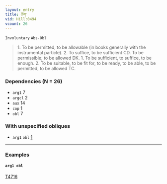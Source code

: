 ```yaml
---
layout: entry
title: ཆོག་
vid: Hill:0494
vcount: 26
---
```

`Involuntary` `Abs-Obl`
> 1\.
 To be permitted, to be allowable (in books generally with the instrumental particle)\.
 2\.
 To suffice, to be sufficient CD\.
 To be permissible; to be allowed DK\.
 1\.
 To be sufficient, to suffice, to be enough\.
 2\.
 To be suitable, to be fit for, to be ready, to be able, to be permitted, to be allowed TC\.

### Dependencies (N = 26)
* `arg1` 7
* `argcl` 2
* `aux` 14
* `cop` 1
* `obl` 7


### With unspecified obliques
* `arg1` `obl` [1](#arg1-obl)

---

### Examples




#### <a name='arg1-obl'>`arg1 obl`</a>

<a target='blank' href='http://tibetanverbs.soas.ac.uk/~badw/#/mila/017b?focus=T4716'>T4716</a>
